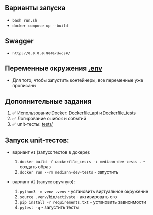 ## Варианты запуска
- `bash run.sh`
- `docker compose up --build`

## Swagger
- `http://0.0.0.0:8000/docs#/`

## Переменные окружения [.env](.env) 
- Для того, чтобы запустить контейнеры, все переменные уже прописаны

## Дополнительные задания
1. ✅ Использование Docker: [Dockerfile_api](Dockerfile_api) и [Dockerfile_tests](Dockerfile_tests)
2. ✅ Логирование ошибок и событий
3. ✅ unit-тесты: [tests/](/tests/)

## Запуск unit-тестов:
- вариант `#1` (запуск тестов в докере):
    1. `docker build -f Dockerfile_tests -t mediann-dev-tests .` - создать образ
    2. `docker run --rm mediann-dev-tests` - запустить

- вариант `#2` (запуск вручную):
    1. `python3 -m venv .venv` - установить виртуальное окружение
    2. `source .venv/bin/activate` - активировать его
    3. `pip install -r requirements.txt` - установить зависимости
    4. `pytest -q` - запустить тесты
